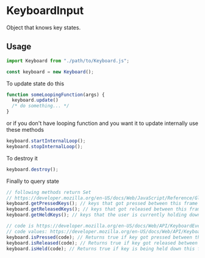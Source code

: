 # KeyboardInput

Object that knows key states.

## Usage

```javascript
import Keyboard from "./path/to/Keyboard.js";

const keyboard = new Keyboard();
```

To update state do this

```javascript
function someLoopingFunction(args) {
  keyboard.update() 
  /* do something... */
}
```

or if you don't have looping function and you want it to update internally use these methods

```javascript
keyboard.startInternalLoop();
keyboard.stopInternalLoop();
```

To destroy it

```javascript
keyboard.destroy();
```

Finally to query state

```javascript
// following methods return Set
// https://developer.mozilla.org/en-US/docs/Web/JavaScript/Reference/Global_Objects/Set
keyboard.getPressedKeys(); // keys that got pressed between this frame and the last frame
keyboard.getReleasedKeys(); // keys that got released between this frame and the last frame
keyboard.getHeldKeys(); // keys that the user is currently holding down

// code is https://developer.mozilla.org/en-US/docs/Web/API/KeyboardEvent/code
// code values: https://developer.mozilla.org/en-US/docs/Web/API/KeyboardEvent/code/code_values
keyboard.isPressed(code); // Returns true if key got pressed between this frame and the last frame
keyboard.isReleased(code); // Returns true if key got released between this frame and the last frame
keyboard.isHeld(code); // Returns true if key is being held down this frame
```
